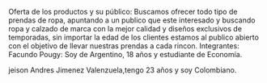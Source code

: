 Oferta de los productos y su público:
Buscamos ofrecer todo tipo de prendas de ropa, apuntando a un publico que este interesado y buscando ropa y calzado de marca con la mejor calidad y diseños exclusivos de temporadas, sin importar la edad de los clientes estamos al publico abierto con el objetivo de llevar nuestras prendas a cada rincon.
Integrantes:
Facundo Pougy: Soy de Argentino, 18 años y estudiante de Economía.

jeison Andres Jimenez Valenzuela,tengo 23 años y soy Colombiano.
